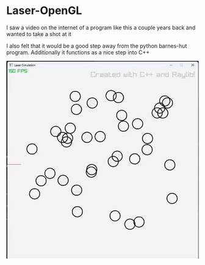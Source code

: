 # Laser-OpenGL

<h>I saw a video on the internet of a program like this a couple years back and wanted to take a shot at it</h>

<p> I also felt that it would be a good step away from the python barnes-hut program. Additionally it functions as a nice step into C++</p>

<p align="center">
  <img src="Laser-Sim2.gif" alt="Quadtree Demo" />
</p>
